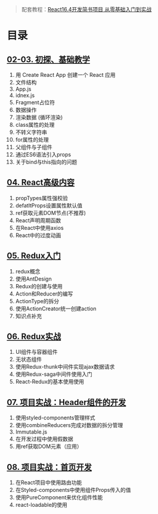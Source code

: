 > 配套教程：[React16.4开发简书项目 从零基础入门到实战](https://coding.imooc.com/class/229.html)

# 目录

## [02-03. 初探、基础教学](./02-03-React基础)

1. 用 Create React App 创建一个 React 应用
2. 文件结构
3. App.js
4. idnex.js
5. Fragment占位符
6. 数据操作
7. 渲染数据 (循环渲染)
8. class属性的处理
9. 不转义字符串
10. for属性的处理
11. 父组件与子组件
12. 通过ES6语法引入props
13. 关于bind与this指向的问题

## [04. React高级内容](./04-React高级内容)

1. propTypes属性强校验
2. defatltProps设置属性默认值
3. ref获取元素DOM节点(不推荐)
4. React声明周期函数
5. 在React中使用axios
6. React中的过度动画

## [05. Redux入门](./05-Redux入门)

1. redux概念
2. 使用AntDesign
3. Redux的创建与使用
4. Action和Reducer的编写
5. ActionType的拆分
6. 使用ActionCreator统一创建action
7. 知识点补充

## [06. Redux实战](./06-Redux实战)

1. UI组件与容器组件
2. 无状态组件
3. 使用Redux-thunk中间件实现ajax数据请求
4. 使用Redux-saga中间件使用入门
5. React-Redux的基本使用使用

## [07. 项目实战：Header组件的开发](./07-项目实战：Header组件的开发)

1. 使用styled-components管理样式
2. 使用combineReducers完成对数据的拆分管理
3. Immutable.js
4. 在开发过程中使用假数据
5. 用ref获取DOM元素（应用）

## [08. 项目实战：首页开发](./08-项目实战：首页开发)

1. 在React项目中使用路由功能
2. 在Styled-components中使用组件Props传入的值
3. 使用PureComponent来优化组件性能
4. react-loadable的使用









